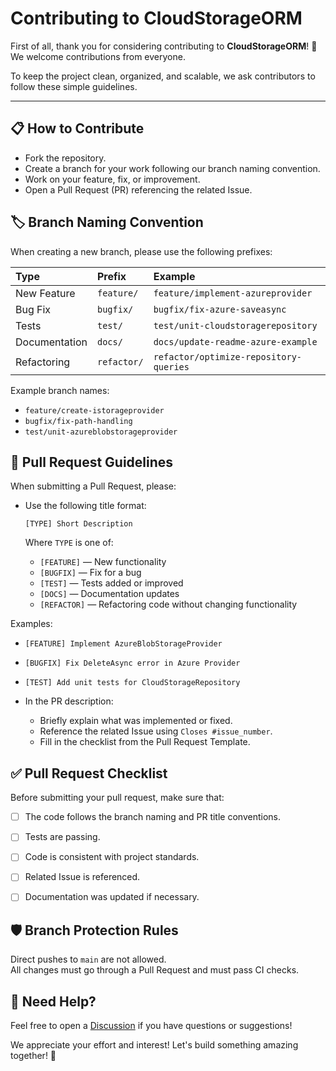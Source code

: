 # Contributing to CloudStorageORM

First of all, thank you for considering contributing to **CloudStorageORM**! 🚀  
We welcome contributions from everyone.

To keep the project clean, organized, and scalable, we ask contributors to follow these simple guidelines.

---

## 📋 How to Contribute

- Fork the repository.
- Create a branch for your work following our branch naming convention.
- Work on your feature, fix, or improvement.
- Open a Pull Request (PR) referencing the related Issue.


## 🏷️ Branch Naming Convention

When creating a new branch, please use the following prefixes:

| Type | Prefix | Example |
|:---|:---|:---|
| New Feature | `feature/` | `feature/implement-azureprovider` |
| Bug Fix | `bugfix/` | `bugfix/fix-azure-saveasync` |
| Tests | `test/` | `test/unit-cloudstoragerepository` |
| Documentation | `docs/` | `docs/update-readme-azure-example` |
| Refactoring | `refactor/` | `refactor/optimize-repository-queries` |

Example branch names:
- `feature/create-istorageprovider`
- `bugfix/fix-path-handling`
- `test/unit-azureblobstorageprovider`


## 📄 Pull Request Guidelines

When submitting a Pull Request, please:

- Use the following title format:

  ```
  [TYPE] Short Description
  ```

  Where `TYPE` is one of:
  - `[FEATURE]` — New functionality
  - `[BUGFIX]` — Fix for a bug
  - `[TEST]` — Tests added or improved
  - `[DOCS]` — Documentation updates
  - `[REFACTOR]` — Refactoring code without changing functionality

Examples:
- `[FEATURE] Implement AzureBlobStorageProvider`
- `[BUGFIX] Fix DeleteAsync error in Azure Provider`
- `[TEST] Add unit tests for CloudStorageRepository`

- In the PR description:
  - Briefly explain what was implemented or fixed.
  - Reference the related Issue using `Closes #issue_number`.
  - Fill in the checklist from the Pull Request Template.


## ✅ Pull Request Checklist

Before submitting your pull request, make sure that:
- [ ] The code follows the branch naming and PR title conventions.
- [ ] Tests are passing.
- [ ] Code is consistent with project standards.
- [ ] Related Issue is referenced.
- [ ] Documentation was updated if necessary.


## 🛡️ Branch Protection Rules

Direct pushes to `main` are not allowed.  
All changes must go through a Pull Request and must pass CI checks.


## 💬 Need Help?

Feel free to open a [Discussion](https://github.com/rzavalik/CloudStorageORM/discussions) if you have questions or suggestions!

We appreciate your effort and interest! Let's build something amazing together! 🚀
